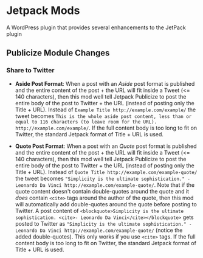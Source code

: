 Jetpack Mods
====================

A WordPress plugin that provides several enhancements to the JetPack plugin

## Publicize Module Changes

### Share to Twitter
 
 - **Aside Post Format**: When a post with an *Aside* post format is published and the entire content of the post + the URL will fit inside a Tweet (<= 140 characters), then this mod well tell Jetpack Publicize to post the entire body of the post to Twitter + the URL (instead of posting only the Title + URL). Instead of `Example Title http://example.com/example/` the tweet becomes `This is the whole aside post content, less than or equal to 116 characters (to leave room for the URL). http://example.com/example/`. If the full content body is too long to fit on Twitter, the standard Jetpack format of Title + URL is used.
 
 - **Quote Post Format**: When a post with an *Quote* post format is published and the entire content of the post + the URL will fit inside a Tweet (<= 140 characters), then this mod well tell Jetpack Publicize to post the entire body of the post to Twitter + the URL (instead of posting only the Title + URL). Instead of `Quote Title http://example.com/example-quote/` the tweet becomes `"Simplicity is the ultimate sophistication." - Leonardo Da Vinci http://example.com/example-quote/`. Note that if the quote content doesn't contain double-quotes around the quote and it _does_ contain `<cite>` tags around the author of the quote, then this mod will automatically add double-quotes around the quote before posting to Twitter. A post content of `<blockquote>Simplicity is the ultimate sophistication. <cite>- Leonardo Da Vinci</cite></blockquote>` gets posted to Twitter as `"Simplicity is the ultimate sophistication." - Leonardo Da Vinci http://example.com/example-quote/` (notice the added double-quotes). This only works if you use `<cite>` tags. If the full content body is too long to fit on Twitter, the standard Jetpack format of Title + URL is used.